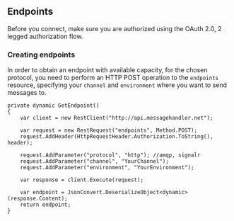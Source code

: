 ## Endpoints

Before you connect, make sure you are authorized using the OAuth 2.0, 2 legged authorization flow.

### Creating endpoints

In order to obtain an endpoint with available capacity, for the chosen protocol, you need to perform an HTTP POST operation to the `endpoints` resource, specifying your `channel` and `environment` where you want to send messages to.

	private dynamic GetEndpoint()
    {	
		var client = new RestClient("http://api.messagehandler.net");

        var request = new RestRequest("endpoints", Method.POST);
        request.AddHeader(HttpRequestHeader.Authorization.ToString(), header);

        request.AddParameter("protocol", "http"); //amqp, signalr
        request.AddParameter("channel", "YourChannel");
        request.AddParameter("environment", "YourEnvironment");

        var response = client.Execute(request);

        var endpoint = JsonConvert.DeserializeObject<dynamic>(response.Content);
		return endpoint;
	}